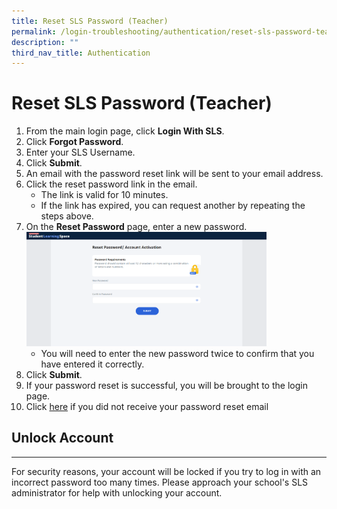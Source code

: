 ```yaml
---
title: Reset SLS Password (Teacher)
permalink: /login-troubleshooting/authentication/reset-sls-password-teacher/
description: ""
third_nav_title: Authentication
---
```

<h1 id="reset-sls-password-teacher-">Reset SLS Password (Teacher)</h1>
<ol>
<li>From the main login page, click <strong>Login With SLS</strong>. </li>
<li>Click <strong>Forgot Password</strong>.</li>
<li>Enter your SLS Username.</li>
<li>Click <strong>Submit</strong>.</li>
<li>An email with the password reset link will be sent to your email address.</li>
<li>Click the reset password link in the email.<ul>
<li>The link is valid for 10 minutes.</li>
<li>If the link has expired, you can request another by repeating the steps above.</li>
</ul>
</li>
<li>On the <strong>Reset Password</strong> page, enter a new password.<img style="width: 80%;" src="/images/4Troubleshooting/LT-ResetPassword.png">
<ul><li>You will need to enter the new password twice to confirm that you have entered it correctly.</li></ul>
</li><li>Click <strong>Submit</strong>.</li>
<li>If your password reset is successful, you will be brought to the login page.</li>
<li>Click <a target="_blank" href="/login-troubleshooting/authentication/password-reset-email/">here</a> if you did not receive your password reset email</li>
</ol>
<h2 id="-unlock-account-">Unlock Account</h2>
<hr>
<p>For security reasons, your account will be locked if you try to log in with an incorrect password too many times. Please approach your school's SLS administrator for help with unlocking your account.</p>